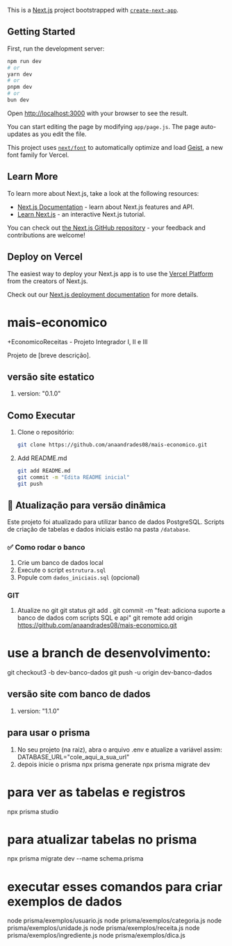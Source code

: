 This is a [Next.js](https://nextjs.org) project bootstrapped with [`create-next-app`](https://github.com/vercel/next.js/tree/canary/packages/create-next-app).

## Getting Started

First, run the development server:

```bash
npm run dev
# or
yarn dev
# or
pnpm dev
# or
bun dev
```

Open [http://localhost:3000](http://localhost:3000) with your browser to see the result.

You can start editing the page by modifying `app/page.js`. The page auto-updates as you edit the file.

This project uses [`next/font`](https://nextjs.org/docs/app/building-your-application/optimizing/fonts) to automatically optimize and load [Geist](https://vercel.com/font), a new font family for Vercel.

## Learn More

To learn more about Next.js, take a look at the following resources:

- [Next.js Documentation](https://nextjs.org/docs) - learn about Next.js features and API.
- [Learn Next.js](https://nextjs.org/learn) - an interactive Next.js tutorial.

You can check out [the Next.js GitHub repository](https://github.com/vercel/next.js) - your feedback and contributions are welcome!

## Deploy on Vercel

The easiest way to deploy your Next.js app is to use the [Vercel Platform](https://vercel.com/new?utm_medium=default-template&filter=next.js&utm_source=create-next-app&utm_campaign=create-next-app-readme) from the creators of Next.js.

Check out our [Next.js deployment documentation](https://nextjs.org/docs/app/building-your-application/deploying) for more details.
# mais-economico
+EconomicoReceitas - Projeto Integrador I, II e III

Projeto de [breve descrição].  

## versão site estatico
1. version: "0.1.0"
## Como Executar  
1. Clone o repositório:  
   ```bash  
   git clone https://github.com/anaandrades08/mais-economico.git
2. Add README.md  
   ```bash  
   git add README.md
   git commit -m "Edita README inicial"
   git push  

## 🔄 Atualização para versão dinâmica

Este projeto foi atualizado para utilizar banco de dados PostgreSQL. 
Scripts de criação de tabelas e dados iniciais estão na pasta `/database`.

### ✅ Como rodar o banco
1. Crie um banco de dados local
2. Execute o script `estrutura.sql`
3. Popule com `dados_iniciais.sql` (opcional)

### GIT
1. Atualize no git
git status
git add .
git commit -m "feat: adiciona suporte a banco de dados com scripts SQL e api"
git remote add origin https://github.com/anaandrades08/mais-economico.git
# use a branch de desenvolvimento:
git checkout3 -b dev-banco-dados
git push -u origin dev-banco-dados

## versão site com banco de dados
1. version: "1.1.0"


## para usar o prisma
1. No seu projeto (na raiz), abra o arquivo .env e atualize a variável assim:
DATABASE_URL="cole_aqui_a_sua_url"
2. depois inicie o prisma
npx prisma generate
npx prisma migrate dev
# para ver as tabelas e registros
npx prisma studio
# para atualizar tabelas no prisma 
npx prisma migrate dev --name schema.prisma     

# executar esses comandos para criar exemplos de dados
node prisma/exemplos/usuario.js 
node prisma/exemplos/categoria.js 
node prisma/exemplos/unidade.js 
node prisma/exemplos/receita.js 
node prisma/exemplos/ingrediente.js
node prisma/exemplos/dica.js